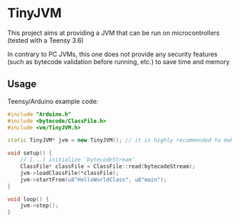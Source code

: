 TinyJVM
=======
This project aims at providing a JVM that can be run on microcontrollers (tested with a Teensy 3.6)

In contrary to PC JVMs, this one does not provide any security features (such as bytecode validation before running, etc.) to save time and memory


Usage
-----
Teensy/Arduino example code:
```c++
#include "Arduino.h"
#include <bytecode/ClassFile.h>
#include <vm/TinyJVM.h>

static TinyJVM* jvm = new TinyJVM(); // it is highly recommended to make the JVM object static to save memory

void setup() {
    // [...] initialize 'bytecodeStream'
    ClassFile* classFile = ClassFile::read(bytecodeStream);
    jvm->loadClassFile(*classFile);
    jvm->startFrom(u8"HelloWorldClass", u8"main");
}

void loop() {
    jvm->step();
}
```